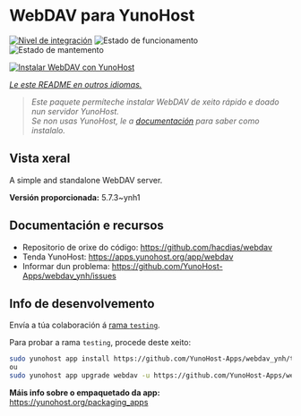 <!--
NOTA: Este README foi creado automáticamente por <https://github.com/YunoHost/apps/tree/master/tools/readme_generator>
NON debe editarse manualmente.
-->

# WebDAV para YunoHost

[![Nivel de integración](https://apps.yunohost.org/badge/integration/webdav)](https://ci-apps.yunohost.org/ci/apps/webdav/)
![Estado de funcionamento](https://apps.yunohost.org/badge/state/webdav)
![Estado de mantemento](https://apps.yunohost.org/badge/maintained/webdav)

[![Instalar WebDAV con YunoHost](https://install-app.yunohost.org/install-with-yunohost.svg)](https://install-app.yunohost.org/?app=webdav)

*[Le este README en outros idiomas.](./ALL_README.md)*

> *Este paquete permíteche instalar WebDAV de xeito rápido e doado nun servidor YunoHost.*  
> *Se non usas YunoHost, le a [documentación](https://yunohost.org/install) para saber como instalalo.*

## Vista xeral

A simple and standalone WebDAV server. 

**Versión proporcionada:** 5.7.3~ynh1
## Documentación e recursos

- Repositorio de orixe do código: <https://github.com/hacdias/webdav>
- Tenda YunoHost: <https://apps.yunohost.org/app/webdav>
- Informar dun problema: <https://github.com/YunoHost-Apps/webdav_ynh/issues>

## Info de desenvolvemento

Envía a túa colaboración á [rama `testing`](https://github.com/YunoHost-Apps/webdav_ynh/tree/testing).

Para probar a rama `testing`, procede deste xeito:

```bash
sudo yunohost app install https://github.com/YunoHost-Apps/webdav_ynh/tree/testing --debug
ou
sudo yunohost app upgrade webdav -u https://github.com/YunoHost-Apps/webdav_ynh/tree/testing --debug
```

**Máis info sobre o empaquetado da app:** <https://yunohost.org/packaging_apps>
